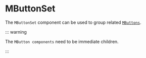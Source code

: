 

# MButtonSet

The `MButtonSet` component can be used to group related [`MButtons`](../MButton/features).

::: warning

The `MButton components` need to be immediate children.

:::

<!--@include: ./snippets/import.md-->
<!--@include: ./snippets/usage.md-->
<!--@include: ./snippets/demo/button-set.md-->
